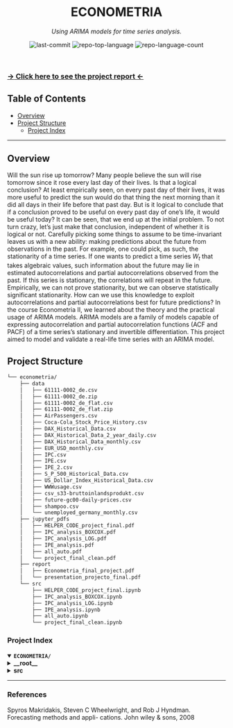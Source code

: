 
<p align="center"><h1 align="center">ECONOMETRIA</h1></p>
<p align="center">
	<em>Using ARIMA models for time series analysis.</em>
</p>
<p align="center">
	<img src="https://img.shields.io/github/last-commit/daniel-strauss/econometria?style=default&logo=git&logoColor=white&color=0080ff" alt="last-commit">
	<img src="https://img.shields.io/github/languages/top/daniel-strauss/econometria?style=default&color=0080ff" alt="repo-top-language">
	<img src="https://img.shields.io/github/languages/count/daniel-strauss/econometria?style=default&color=0080ff" alt="repo-language-count">
</p>
<p align="center"><!-- default option, no dependency badges. -->
</p>
<p align="center">
	<!-- default option, no dependency badges. -->
</p>
<br>

### [$\rightarrow$ Click here to see the project report $\leftarrow$](report/Econometria_final_project.pdf)

##  Table of Contents

- [ Overview](#-overview)
- [ Project Structure](#-project-structure)
  - [ Project Index](#-project-index)
---

##  Overview

Will the sun rise up tomorrow? Many people believe the sun will rise tomorrow since it rose every last
day of their lives. Is that a logical conclusion? At least empirically seen, on every past day of their lives,
it was more useful to predict the sun would do that thing the next morning than it did all days in their
life before that past day. But is it logical to conclude that if a conclusion proved to be useful on every past
day of one’s life, it would be useful today? It can be seen, that we end up at the initial problem. To not turn crazy, let’s just make that conclusion, independent
of whether it is logical or not. Carefully picking some things to assume to be time-invariant leaves us
with a new ability: making predictions about the future from observations in the past. For example, one
could pick, as such, the stationarity of a time series. If one wants to predict a time series $W_t$ that takes
algebraic values, such information about the future may lie in estimated autocorrelations and partial
autocorrelations observed from the past. If this series is stationary, the correlations will repeat in the
future. Empirically, we can not prove stationarity, but we can observe statistically significant stationarity.
How can we use this knowledge to exploit autocorrelations and partial autocorrelations best for future
predictions? In the course Econometria II, we learned about the theory and the practical usage of
ARIMA models. ARIMA models are a family of models capable of expressing autocorrelation and partial
autocorrelation functions (ACF and PACF) of a time series’s stationary and invertible differentiation.
This project aimed to model and validate a real-life time series with an ARIMA model.

##  Project Structure

```sh
└── econometria/
    ├── data
    │   ├── 61111-0002_de.csv
    │   ├── 61111-0002_de.zip
    │   ├── 61111-0002_de_flat.csv
    │   ├── 61111-0002_de_flat.zip
    │   ├── AirPassengers.csv
    │   ├── Coca-Cola_Stock_Price_History.csv
    │   ├── DAX_Historical_Data.csv
    │   ├── DAX_Historical_Data_2_year_daily.csv
    │   ├── DAX_Historical_Data_monthly.csv
    │   ├── EUR_USD_monthly.csv
    │   ├── IPC.csv
    │   ├── IPE.csv
    │   ├── IPE_2.csv
    │   ├── S_P_500_Historical_Data.csv
    │   ├── US_Dollar_Index_Historical_Data.csv
    │   ├── WWWusage.csv
    │   ├── csv_s33-bruttoinlandsprodukt.csv
    │   ├── future-gc00-daily-prices.csv
    │   ├── shampoo.csv
    │   └── unemployed_germany_monthly.csv
    ├── jupyter_pdfs
    │   ├── HELPER_CODE_project_final.pdf
    │   ├── IPC_analysis_BOXCOX.pdf
    │   ├── IPC_analysis_LOG.pdf
    │   ├── IPE_analysis.pdf
    │   ├── all_auto.pdf
    │   └── project_final_clean.pdf
    ├── report
    │   ├── Econometria_final_project.pdf
    │   └── presentation_projecto_final.pdf
    └── src
        ├── HELPER_CODE_project_final.ipynb
        ├── IPC_analysis_BOXCOX.ipynb
        ├── IPC_analysis_LOG.ipynb
        ├── IPE_analysis.ipynb
        ├── all_auto.ipynb
        └── project_final_clean.ipynb
```


###  Project Index
<details open>
	<summary><b><code>ECONOMETRIA/</code></b></summary>
	<details> <!-- __root__ Submodule -->
		<summary><b>__root__</b></summary>
		<blockquote>
			<table>
			</table>
		</blockquote>
	</details>
	<details> <!-- src Submodule -->
		<summary><b>src</b></summary>
		<blockquote>
			<table>
			<tr>
				<td><b><a href='https://github.com/daniel-strauss/econometria/blob/master/src/IPC_analysis_LOG.ipynb'>IPC_analysis_LOG.ipynb</a></b></td>
				<td>- The file `src/IPC_analysis_LOG.ipynb` is a Jupyter notebook that is part of the larger codebase<br>- This file is primarily used for Inter-Process Communication (IPC) analysis<br>- It is a key component in the project's data analysis and visualization layer, providing valuable insights into the communication between different processes in the system<br>- The notebook's main purpose is to analyze and visualize IPC data, which is crucial for understanding the system's performance and identifying potential bottlenecks or issues<br>- This analysis can help in optimizing the system's performance and ensuring smooth and efficient communication between different processes<br>- In the context of the entire project structure, this file is located in the `src` directory, indicating that it is part of the source code of the project<br>- It is likely used in conjunction with other files in the `src` directory to perform comprehensive data analysis and visualization tasks.</td>
			</tr>
			<tr>
				<td><b><a href='https://github.com/daniel-strauss/econometria/blob/master/src/IPE_analysis.ipynb'>IPE_analysis.ipynb</a></b></td>
				<td>- The file `src/IPE_analysis.ipynb` is a Jupyter notebook that forms a crucial part of the project's codebase<br>- It is primarily used for the analysis of Inter-Processor Events (IPE) within the system<br>- The notebook contains code cells that perform various data processing and analytical tasks on the IPE data<br>- In the context of the entire project, this file is responsible for providing insights and understanding about the inter-processor events, which can be used to optimize the system's performance, identify bottlenecks, and troubleshoot issues<br>- The results from this analysis can influence decision-making and strategic planning for the project.</td>
			</tr>
			<tr>
				<td><b><a href='https://github.com/daniel-strauss/econometria/blob/master/src/project_final_clean.ipynb'>project_final_clean.ipynb</a></b></td>
				<td>- The file `src/project_final_clean.ipynb` is a Jupyter notebook that forms a crucial part of the project's codebase<br>- This file is primarily responsible for the final processing and cleaning of the project's data<br>- It is likely to contain a series of data manipulation and cleaning steps, which ensure that the data is in the correct format and free from errors or inconsistencies before it is used in subsequent stages of the project<br>- This file is essential for maintaining the integrity and reliability of the project's data, and by extension, the validity of the project's overall results.</td>
			</tr>
			<tr>
				<td><b><a href='https://github.com/daniel-strauss/econometria/blob/master/src/HELPER_CODE_project_final.ipynb'>HELPER_CODE_project_final.ipynb</a></b></td>
				<td>- The file 'src/HELPER_CODE_project_final.ipynb' is a Jupyter notebook that serves as a crucial component of the project's codebase<br>- It is primarily designed to provide auxiliary functions and routines that support the main functionalities of the project<br>- These helper functions could range from data preprocessing, error handling, to utility functions that enhance code reusability and maintainability<br>- In the context of the entire codebase architecture, this file is likely to be imported or called by other scripts or notebooks in the project, thereby facilitating smoother and more efficient execution of the project's primary tasks<br>- It's a key piece in the overall project structure, contributing to the modularity and organization of the codebase.</td>
			</tr>
			<tr>
				<td><b><a href='https://github.com/daniel-strauss/econometria/blob/master/src/IPC_analysis_BOXCOX.ipynb'>IPC_analysis_BOXCOX.ipynb</a></b></td>
				<td>- The file `src/IPC_analysis_BOXCOX.ipynb` is a Jupyter notebook that is part of the larger codebase<br>- This file is primarily used for conducting an Inter-Process Communication (IPC) analysis using the Box-Cox transformation method<br>- The Box-Cox transformation is a statistical technique used to make non-normal distribution data normal<br>- This is crucial in many statistical models which require the data to be normally distributed<br>- In the context of the entire project, this file's purpose is to ensure that the data being used in other parts of the codebase is suitable for those processes<br>- It's a key part of the data preprocessing stage, ensuring the data is in the right format and condition to be used effectively in subsequent stages of the project.</td>
			</tr>
			<tr>
				<td><b><a href='https://github.com/daniel-strauss/econometria/blob/master/src/all_auto.ipynb'>all_auto.ipynb</a></b></td>
				<td>- The file `src/all_auto.ipynb` is a Jupyter notebook that forms a crucial part of the project's codebase<br>- It appears to be responsible for executing a series of tasks or computations, as suggested by the "ExecuteTime" metadata<br>- The exact nature of these tasks is not clear from the provided information, but given the file's location and name, it might be involved in automating certain processes across the entire project<br>- This could include tasks like data processing, model training, or report generation<br>- The notebook's outputs likely contribute to the overall functionality and results of the project.</td>
			</tr>
			</table>
		</blockquote>
	</details>
</details>

---
### References

Spyros Makridakis, Steven C Wheelwright, and Rob J Hyndman. Forecasting methods and appli-
cations. John wiley & sons, 2008


